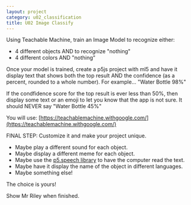```yaml
---
layout: project
category: u02_classification
title: U02 Image Classify
---
```


Using Teachable Machine, train an Image Model to recognize either:
- 4 different objects AND to recognize "nothing"
- 4 different colors AND "nothing"

Once your model is trained, create a p5js project with ml5 and have it display text that shows both the top result AND the confidence (as a percent, rounded to a whole number). For example... "Water Bottle 98%"

If the condfidence score for the top result is ever less than 50%, then display some text or an emoji to let you know that the app is not sure. It should NEVER say "Water Bottle 45%"

You will use: [https://teachablemachine.withgoogle.com/](https://teachablemachine.withgoogle.com/)

FINAL STEP: Customize it and make your project unique. 
- Maybe play a different sound for each object. 
- Maybe display a different meme for each object. 
- Maybe use the [p5.speech library](https://idmnyu.github.io/p5.js-speech/) to have the computer read the text. 
- Maybe have it display the name of the object in different languages.
- Maybe something else! 

The choice is yours!

Show Mr Riley when finished.